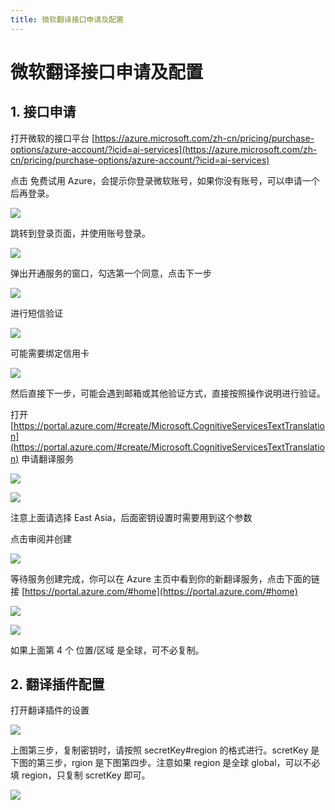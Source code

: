 ```yaml
---
title: 微软翻译接口申请及配置
---
```


# 微软翻译接口申请及配置

## 1. 接口申请

打开微软的接口平台 [https://azure.microsoft.com/zh-cn/pricing/purchase-options/azure-account/?icid=ai-services](https://azure.microsoft.com/zh-cn/pricing/purchase-options/azure-account/?icid=ai-services)

点击 免费试用 Azure，会提示你登录微软账号，如果你没有账号，可以申请一个后再登录。

![](../../../assets/images/zotero-plugin-translate/microsoft-1.png)

跳转到登录页面，并使用账号登录。

![](../../../assets/images/zotero-plugin-translate/microsoft-2.png)

弹出开通服务的窗口，勾选第一个同意，点击下一步

![](../../../assets/images/zotero-plugin-translate/microsoft-3.png)

进行短信验证

![](../../../assets/images/zotero-plugin-translate/microsoft-4.png)

可能需要绑定信用卡

![](../../../assets/images/zotero-plugin-translate/microsoft-5.png)

然后直接下一步，可能会遇到邮箱或其他验证方式，直接按照操作说明进行验证。

打开 [https://portal.azure.com/#create/Microsoft.CognitiveServicesTextTranslation](https://portal.azure.com/#create/Microsoft.CognitiveServicesTextTranslation) 申请翻译服务

![](../../../assets/images/zotero-plugin-translate/microsoft-6.png)

![](../../../assets/images/zotero-plugin-translate/microsoft-7.png)

注意上面请选择 East Asia，后面密钥设置时需要用到这个参数

点击审阅并创建

![](../../../assets/images/zotero-plugin-translate/microsoft-8.png)

等待服务创建完成，你可以在 Azure 主页中看到你的新翻译服务，点击下面的链接 [https://portal.azure.com/#home](https://portal.azure.com/#home)

![](../../../assets/images/zotero-plugin-translate/microsoft-9.png)

![](../../../assets/images/zotero-plugin-translate/microsoft-10.png)

如果上面第 4 个 位置/区域 是全球，可不必复制。

## 2. 翻译插件配置

打开翻译插件的设置

![](../../../assets/images/zotero-plugin-translate/microsoft-11.png)

上图第三步，复制密钥时，请按照 secretKey#region 的格式进行。scretKey 是下图的第三步，rgion 是下图第四步。注意如果 region 是全球 global，可以不必填 region，只复制 scretKey 即可。

![](../../../assets/images/zotero-plugin-translate/microsoft-12.png)
